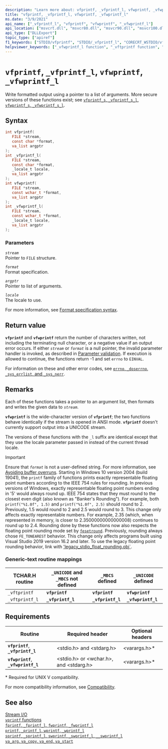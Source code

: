```yaml
---
description: "Learn more about: vfprintf, _vfprintf_l, vfwprintf, _vfwprintf_l"
title: "vfprintf, _vfprintf_l, vfwprintf, _vfwprintf_l"
ms.date: "3/9/2021"
api_name: ["_vfprintf_l", "vfprintf", "vfwprintf", "_vfwprintf_l"]
api_location: ["msvcrt.dll", "msvcr80.dll", "msvcr90.dll", "msvcr100.dll", "msvcr100_clr0400.dll", "msvcr110.dll", "msvcr110_clr0400.dll", "msvcr120.dll", "msvcr120_clr0400.dll", "ucrtbase.dll"]
api_type: ["DLLExport"]
topic_type: ["apiref"]
f1_keywords: ["STDIO/vfprintf", "STDIO/_vfprintf_l", "CORECRT_WSTDIO/vfwprintf", "CORECRT_WSTDIO/_vfwprintf_l", "TCHAR/_vftprintf", "TCHAR/_vftprintf_l", "vfprintf", "_vfprintf_l", "vfwprintf", "_vfwprintf_l", "_vftprintf", "_vftprintf_l"]
helpviewer_keywords: ["_vfwprintf_l function", "_vftprintf function", "vfprintf function", "_vftprintf_l function", "vfprintf_l function", "vftprintf_l function", "vfwprintf_l function", "vftprintf function", "vfwprintf function", "_vfprintf_l function", "formatted text [C++]"]
---
```

# `vfprintf`, `_vfprintf_l`, `vfwprintf`, `_vfwprintf_l`

Write formatted output using a pointer to a list of arguments. More secure versions of these functions exist; see [`vfprintf_s`, `_vfprintf_s_l`, `vfwprintf_s`, `_vfwprintf_s_l`](vfprintf-s-vfprintf-s-l-vfwprintf-s-vfwprintf-s-l.md).

## Syntax

```C
int vfprintf(
   FILE *stream,
   const char *format,
   va_list argptr
);
int _vfprintf_l(
   FILE *stream,
   const char *format,
   _locale_t locale,
   va_list argptr
);
int vfwprintf(
   FILE *stream,
   const wchar_t *format,
   va_list argptr
);
int _vfwprintf_l(
   FILE *stream,
   const wchar_t *format,
   _locale_t locale,
   va_list argptr
);
```

### Parameters

*`stream`*\
Pointer to `FILE` structure.

*`format`*\
Format specification.

*`argptr`*\
Pointer to list of arguments.

*`locale`*\
The locale to use.

For more information, see [Format specification syntax](../format-specification-syntax-printf-and-wprintf-functions.md).

## Return value

**`vfprintf`** and **`vfwprintf`** return the number of characters written, not including the terminating null character, or a negative value if an output error occurs. If either *`stream`* or *`format`* is a null pointer, the invalid parameter handler is invoked, as described in [Parameter validation](../parameter-validation.md). If execution is allowed to continue, the functions return -1 and set `errno` to `EINVAL`.

For information on these and other error codes, see [`errno`, `_doserrno`, `_sys_errlist`, and `_sys_nerr`](../errno-doserrno-sys-errlist-and-sys-nerr.md).

## Remarks

Each of these functions takes a pointer to an argument list, then formats and writes the given data to *`stream`*.

**`vfwprintf`** is the wide-character version of **`vfprintf`**; the two functions behave identically if the stream is opened in ANSI mode. **`vfprintf`** doesn't currently support output into a UNICODE stream.

The versions of these functions with the `_l` suffix are identical except that they use the locale parameter passed in instead of the current thread locale.

> [!IMPORTANT]
> Ensure that *`format`* is not a user-defined string. For more information, see [Avoiding buffer overruns](/windows/win32/SecBP/avoiding-buffer-overruns).
> Starting in Windows 10 version 2004 (build 19041), the `printf` family of functions prints exactly representable floating point numbers according to the IEEE 754 rules for rounding. In previous versions of Windows, exactly representable floating point numbers ending in '5' would always round up. IEEE 754 states that they must round to the closest even digit (also known as "Banker's Rounding"). For example, both `printf("%1.0f", 1.5)` and `printf("%1.0f", 2.5)` should round to 2. Previously, 1.5 would round to 2 and 2.5 would round to 3. This change only affects exactly representable numbers. For example, 2.35 (which, when represented in memory, is closer to 2.35000000000000008) continues to round up to 2.4. Rounding done by these functions now also respects the floating point rounding mode set by [`fesetround`](fegetround-fesetround2.md). Previously, rounding always chose `FE_TONEAREST` behavior. This change only affects programs built using Visual Studio 2019 version 16.2 and later. To use the legacy floating point rounding behavior, link with ['legacy_stdio_float_rounding.obj`](../link-options.md).

### Generic-text routine mappings

| TCHAR.H routine | `_UNICODE` and `_MBCS` not defined | `_MBCS` defined | `_UNICODE` defined |
|---|---|---|---|
| `_vftprintf` | **`vfprintf`** | **`vfprintf`** | **`vfwprintf`** |
| `_vftprintf_l` | **`_vfprintf_l`** | **`_vfprintf_l`** | **`_vfwprintf_l`** |

## Requirements

| Routine | Required header | Optional headers |
|---|---|---|
| **`vfprintf`**, **`_vfprintf_l`** | \<stdio.h> and \<stdarg.h> | \<varargs.h>* |
| **`vfwprintf`**, **`_vfwprintf_l`** | \<stdio.h> or \<wchar.h>, and \<stdarg.h> | \<varargs.h>* |

\* Required for UNIX V compatibility.

For more compatibility information, see [Compatibility](../compatibility.md).

## See also

[Stream I/O](../stream-i-o.md)\
[`vprintf` functions](../vprintf-functions.md)\
[`fprintf`, `_fprintf_l`, `fwprintf`, `_fwprintf_l`](fprintf-fprintf-l-fwprintf-fwprintf-l.md)\
[`printf`, `_printf_l`, `wprintf`, `_wprintf_l`](printf-printf-l-wprintf-wprintf-l.md)\
[`sprintf`, `_sprintf_l`, `swprintf`, `_swprintf_l`, `__swprintf_l`](sprintf-sprintf-l-swprintf-swprintf-l-swprintf-l.md)\
[`va_arg`, `va_copy`, `va_end`, `va_start`](va-arg-va-copy-va-end-va-start.md)
